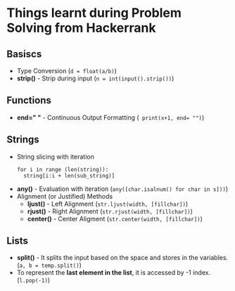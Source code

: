 # Things learnt during Problem Solving from Hackerrank

## Basiscs
* Type Conversion (`d = float(a/b)`)
* __strip()__ - Strip during input (`n = int(input().strip())`)

## Functions
* __end=" "__ - Continuous Output Formatting (` print(x+1, end= "")`)

## Strings
* String slicing with iteration
  ```
  for i in range (len(string)):
    string[i:i + len(sub_string)]
  ```
* __any()__ - Evaluation with iteration (`any([char.isalnum() for char in s]))`)
* Alignment (or Justified) Methods
  * __ljust()__ - Left Alignment (`str.ljust(width, [fillchar])`)
  * __rjust()__ - Right Alignment (`str.rjust(width, [fillchar])`)
  * __center()__ - Center Aligment (`str.center(width, [fillchar])`)

## Lists
* __split()__ - It splits the input based on the space and stores in the variables. (`a, b = temp.split()`)
* To represent the __last element in the list__, it is accessed by -1 index. (`l.pop(-1)`)

